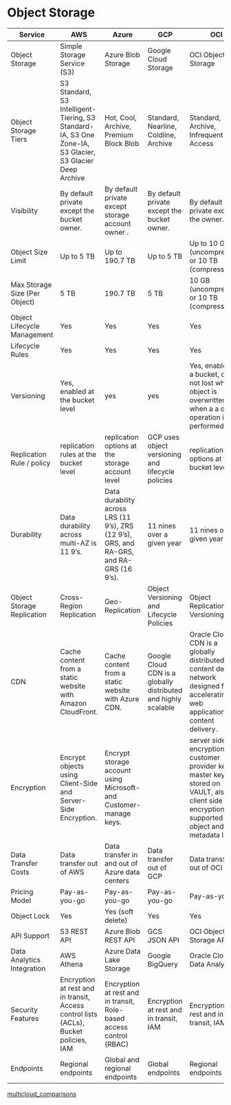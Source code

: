 
# Object Storage 

| Service                 | AWS                                     | Azure                                          | GCP                                         | OCI                     |
| ----------------------- | --------------------------------------- | ----------------------------------------------- | ------------------------------------------- | ----------------------- |
| Object Storage          | Simple Storage Service (S3)              | Azure Blob Storage                              | Google Cloud Storage                        | OCI Object Storage      |
| Object Storage Tiers| S3 Standard, S3 Intelligent-Tiering, S3 Standard-IA, S3 One Zone-IA, S3 Glacier, S3 Glacier Deep Archive | Hot, Cool, Archive, Premium Block Blob | Standard, Nearline, Coldline, Archive | Standard, Archive, Infrequent Access     |
| Visibility              | By default private except the bucket owner. | By default private except storage account owner . | By default private except the bucket owner. | By default private except the owner. |
| Object Size Limit       | Up to 5 TB                               | Up to 190.7 TB                                  | Up to 5 TB                                  | Up to 10 GB (uncompressed) or 10 TB (compressed) |
| Max Storage Size (Per Object) | 5 TB                          | 190.7 TB                                       | 5 TB                                      | 10 GB (uncompressed) or 10 TB (compressed) |
| Object Lifecycle Management | Yes                                | Yes                                             | Yes                                        | Yes                     |
| Lifecycle Rules         | Yes                                   | Yes                                             | Yes                                        | Yes                     |
| Versioning              | Yes, enabled at the bucket level        | yes                                             | yes                                        | Yes, enabled on a bucket, data is not lost when an object is overwritten or when a a delete operation is performed. |
| Replication Rule / policy | replication rules at the bucket level  | replication options at the storage account level | GCP uses object versioning and lifecycle policies | replication options at the bucket level |
| Durability              | Data durability across multi-AZ is 11 9’s. | Data durability across LRS (11 9’s), ZRS (12 9’s), GRS, and RA-GRS, and RA-GRS (16 9’s). | 11 nines over a given year | 11 nines over a given year |
| Object Storage Replication| Cross-Region Replication     | Geo-Replication                      | Object Versioning and Lifecycle Policies | Object Replication and Versioning         |
| CDN                     | Cache content from a static website with Amazon CloudFront. | Cache content from a static website with Azure CDN. | Google Cloud CDN is a globally distributed and highly scalable | Oracle Cloud CDN is a globally distributed content delivery network designed for accelerating web applications and content delivery. |
| Encryption               | Encrypt objects using Client-Side and Server-Side Encryption. | Encrypt storage account using Microsoft- and Customer-manage keys. | | server side encryption with customer provider key or master key stored on VAULT, also client side encryption is supported at the object and metadata level |
| Data Transfer Costs     | Data transfer out of AWS                  | Data transfer in and out of Azure data centers | Data transfer out of GCP                    | Data transfer out of OCI |
| Pricing Model           | Pay-as-you-go                            | Pay-as-you-go                                   | Pay-as-you-go                               | Pay-as-you-go           |
| Object Lock             | Yes                                     | Yes (soft delete)                              | Yes                                         | Yes                     |
| API Support             | S3 REST API                              | Azure Blob REST API                            | GCS JSON API                                | OCI Object Storage API   |
| Data Analytics Integration | AWS Athena                           | Azure Data Lake Storage                        | Google BigQuery                             | Oracle Cloud Data Analytics |
| Security Features       | Encryption at rest and in transit, Access control lists (ACLs), Bucket policies, IAM | Encryption at rest and in transit, Role-based access control (RBAC) | Encryption at rest and in transit, IAM | Encryption at rest and in transit, IAM |
| Endpoints               | Regional endpoints                       | Global and regional endpoints                   | Global endpoints                            | Regional endpoints        |


[multicloud_comparisons](https://github.com/asiandevs/multicloud_comparisons/blob/main/README.md)
